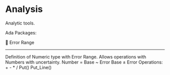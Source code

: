 # Analysis
Analytic tools.

Ada Packages:


📏 Error Range
___________
  Definition of Numeric type with Error Range.
  Allows operations with Numbers with uncertainty.
    Number =  Base ~ Error 
              Base ± Error
  Operations:   +   -   *   /   Put()   Put_Line()

